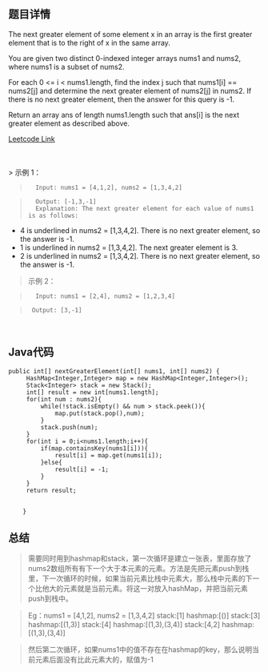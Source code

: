 <!--
 * @Author: Li yli2935@uwo.ca
 * @Date: 2023-06-24 15:13:50
 * @LastEditors: Li yli2935@uwo.ca
 * @LastEditTime: 2023-07-23 17:22:59
 * @FilePath: /practie/practice/src/modules/pages/LinkedList/Markdown/MergeTwoSortedLists.md
 * @Description: 这是默认设置,请设置`customMade`, 打开koroFileHeader查看配置 进行设置: https://github.com/OBKoro1/koro1FileHeader/wiki/%E9%85%8D%E7%BD%AE
-->
## 题目详情
The next greater element of some element x in an array is the first greater element that is to the right of x in the same array.

You are given two distinct 0-indexed integer arrays nums1 and nums2, where nums1 is a subset of nums2.

For each 0 <= i < nums1.length, find the index j such that nums1[i] == nums2[j] and determine the next greater element of nums2[j] in nums2. If there is no next greater element, then the answer for this query is -1.

Return an array ans of length nums1.length such that ans[i] is the next greater element as described above.

<a href="https://leetcode.com/problems/next-greater-element-i/description/" target="_blank">Leetcode Link</a>

<br/>
<br/>
> 示例 1：

>       Input: nums1 = [4,1,2], nums2 = [1,3,4,2]

>       Output: [-1,3,-1]
>       Explanation: The next greater element for each value of nums1 is as follows:
- 4 is underlined in nums2 = [1,3,4,2]. There is no next greater element, so the answer is -1.
- 1 is underlined in nums2 = [1,3,4,2]. The next greater element is 3.
- 2 is underlined in nums2 = [1,3,4,2]. There is no next greater element, so the answer is -1.
        
> 示例 2：

>       Input: nums1 = [2,4], nums2 = [1,2,3,4]

>      Output: [3,-1]




<br/>



## Java代码
```
public int[] nextGreaterElement(int[] nums1, int[] nums2) {
     HashMap<Integer,Integer> map = new HashMap<Integer,Integer>();
     Stack<Integer> stack = new Stack();
     int[] result = new int[nums1.length];
     for(int num : nums2){
         while(!stack.isEmpty() && num > stack.peek()){
             map.put(stack.pop(),num);
         }
         stack.push(num);
     }
     for(int i = 0;i<nums1.length;i++){
         if(map.containsKey(nums1[i])){
             result[i] = map.get(nums1[i]);
         }else{
             result[i] = -1;
         }
     }
     return result;


    }

```
## 总结
>   需要同时用到hashmap和stack，第一次循环是建立一张表，里面存放了nums2数组所有有下一个大于本元素的元素。方法是先把元素push到栈里，下一次循环的时候，如果当前元素比栈中元素大，那么栈中元素的下一个比他大的元素就是当前元素。将这一对放入hashMap，并把当前元素push到栈中。

> Eg：nums1 = [4,1,2], nums2 = [1,3,4,2]
stack:[1]   hashmap:[()]
stack:[3]   hashmap:[(1,3)]
stack:[4]   hashmap:[(1,3),(3,4)]
stack:[4,2]   hashmap:[(1,3),(3,4)]

> 然后第二次循环，如果nums1中的值不存在在hashmap的key，那么说明当前元素后面没有比此元素大的，赋值为-1





    